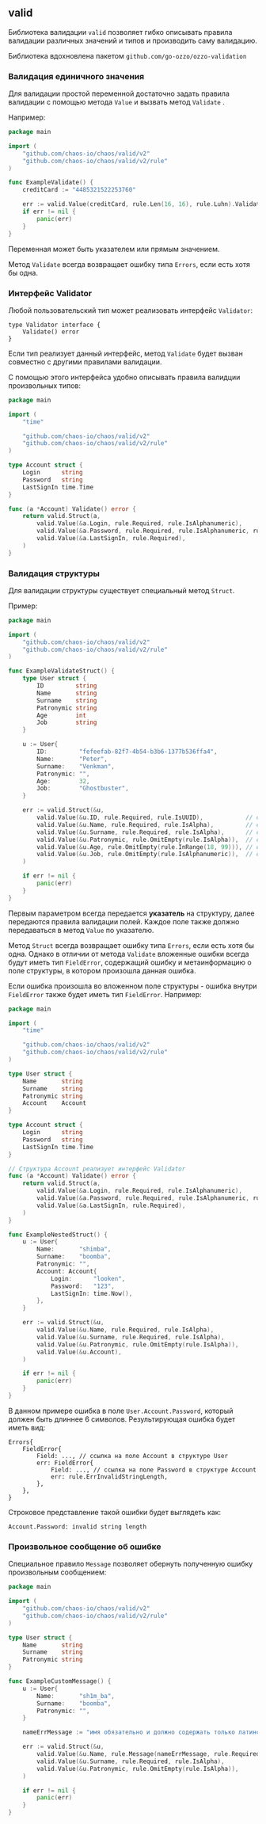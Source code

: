 ## valid

Библиотека валидации `valid` позволяет гибко описывать правила валидации различных значений и типов и производить саму
валидацию.

Библиотека вдохновлена пакетом `github.com/go-ozzo/ozzo-validation`

### Валидация единичного значения

Для валидации простой переменной достаточно задать правила валидации с помощью метода `Value` и вызвать метод `Validate`
.

Например:

```go
package main

import (
    "github.com/chaos-io/chaos/valid/v2"
    "github.com/chaos-io/chaos/valid/v2/rule"
)

func ExampleValidate() {
    creditCard := "4485321522253760"

    err := valid.Value(creditCard, rule.Len(16, 16), rule.Luhn).Validate()
    if err != nil {
        panic(err)
    }
}
```

Переменная может быть указателем или прямым значением.

Метод `Validate` всегда возвращает ошибку типа `Errors`, если есть хотя бы одна.

### Интерфейс Validator

Любой пользовательский тип может реализовать интерфейс `Validator`:

```
type Validator interface {
    Validate() error
}
```

Если тип реализует данный интерфейс, метод `Validate` будет вызван совместно с другими правилами валидации.

С помощью этого интерфейса удобно описывать правила валидции произвольных типов:

```go
package main

import (
    "time"

    "github.com/chaos-io/chaos/valid/v2"
    "github.com/chaos-io/chaos/valid/v2/rule"
)

type Account struct {
    Login      string
    Password   string
    LastSignIn time.Time
}

func (a *Account) Validate() error {
    return valid.Struct(a,
        valid.Value(&a.Login, rule.Required, rule.IsAlphanumeric),
        valid.Value(&a.Password, rule.Required, rule.IsAlphanumeric, rule.Len(6, -1)),
        valid.Value(&a.LastSignIn, rule.Required),
    )
}
```

### Валидация структуры

Для валидации структуры существует специальный метод `Struct`.

Пример:

```go
package main

import (
    "github.com/chaos-io/chaos/valid/v2"
    "github.com/chaos-io/chaos/valid/v2/rule"
)

func ExampleValidateStruct() {
    type User struct {
        ID         string
        Name       string
        Surname    string
        Patronymic string
        Age        int
        Job        string
    }

    u := User{
        ID:         "fefeefab-82f7-4b54-b3b6-1377b536ffa4",
        Name:       "Peter",
        Surname:    "Venkman",
        Patronymic: "",
        Age:        32,
        Job:        "Ghostbuster",
    }

    err := valid.Struct(&u,
        valid.Value(&u.ID, rule.Required, rule.IsUUID),            // check ID is present and is UUID
        valid.Value(&u.Name, rule.Required, rule.IsAlpha),         // check Name is present and consists only of ASCII letters
        valid.Value(&u.Surname, rule.Required, rule.IsAlpha),      // check Surname is present and consists only of ASCII letters
        valid.Value(&u.Patronymic, rule.OmitEmpty(rule.IsAlpha)),  // check Patronymic consists only of ASCII letters if not empty
        valid.Value(&u.Age, rule.OmitEmpty(rule.InRange(18, 99))), // check Age is between 18 and 99 years if not empty
        valid.Value(&u.Job, rule.OmitEmpty(rule.IsAlphanumeric)),  // check Job consists only of ASCII letters and digits if not empty
    )

    if err != nil {
        panic(err)
    }
}
```

Первым параметром всегда передается **указатель** на структуру, далее передаются правила валидации полей. Каждое поле
также должно передаваться в метод `Value` по указателю.

Метод `Struct` всегда возвращает ошибку типа `Errors`, если есть хотя бы одна. Однако в отличии от метода `Validate`
вложенные ошибки всегда будут иметь тип `FieldError`, содержащий ошибку и метаинформацию о поле структуры, в котором
произошла данная ошибка.

Если ошибка произошла во вложенном поле структуры - ошибка внутри `FieldError` также будет иметь тип `FieldError`.
Например:

```go
package main

import (
    "time"

    "github.com/chaos-io/chaos/valid/v2"
    "github.com/chaos-io/chaos/valid/v2/rule"
)

type User struct {
    Name       string
    Surname    string
    Patronymic string
    Account    Account
}

type Account struct {
    Login      string
    Password   string
    LastSignIn time.Time
}

// Структура Account реализует интерфейс Validator
func (a *Account) Validate() error {
    return valid.Struct(a,
        valid.Value(&a.Login, rule.Required, rule.IsAlphanumeric),
        valid.Value(&a.Password, rule.Required, rule.IsAlphanumeric, rule.Len(6, -1)),
        valid.Value(&a.LastSignIn, rule.Required),
    )
}

func ExampleNestedStruct() {
    u := User{
        Name:       "shimba",
        Surname:    "boomba",
        Patronymic: "",
        Account: Account{
            Login:      "looken",
            Password:   "123",
            LastSignIn: time.Now(),
        },
    }

    err := valid.Struct(&u,
        valid.Value(&u.Name, rule.Required, rule.IsAlpha),
        valid.Value(&u.Surname, rule.Required, rule.IsAlpha),
        valid.Value(&u.Patronymic, rule.OmitEmpty(rule.IsAlpha)),
        valid.Value(&u.Account),
    )

    if err != nil {
        panic(err)
    }
}
```

В данном примере ошибка в поле `User.Account.Password`, который должен быть длиннее 6 символов. Результирующая ошибка
будет иметь вид:

```
Errors{
    FieldError{
		Field: ..., // ссылка на поле Account в структуре User
		err: FieldError{
			Field: ..., // ссылка на поле Password в структуре Account
			err: rule.ErrInvalidStringLength,
        },
    },
}
```

Строковое представление такой ошибки будет выглядеть как:

```
Account.Password: invalid string length
```

### Произвольное сообщение об ошибке

Специальное правило `Message` позволяет обернуть полученную ошибку произвольным сообщением:

```go
package main

import (
    "github.com/chaos-io/chaos/valid/v2"
    "github.com/chaos-io/chaos/valid/v2/rule"
)

type User struct {
    Name       string
    Surname    string
    Patronymic string
}

func ExampleCustomMessage() {
    u := User{
        Name:       "sh1m_ba",
        Surname:    "boomba",
        Patronymic: "",
    }

    nameErrMessage := "имя обязательно и должно содержать только латинские буквы"

    err := valid.Struct(&u,
        valid.Value(&u.Name, rule.Message(nameErrMessage, rule.Required, rule.IsAlpha)),
        valid.Value(&u.Surname, rule.Required, rule.IsAlpha),
        valid.Value(&u.Patronymic, rule.OmitEmpty(rule.IsAlpha)),
    )

    if err != nil {
        panic(err)
    }
}
```
